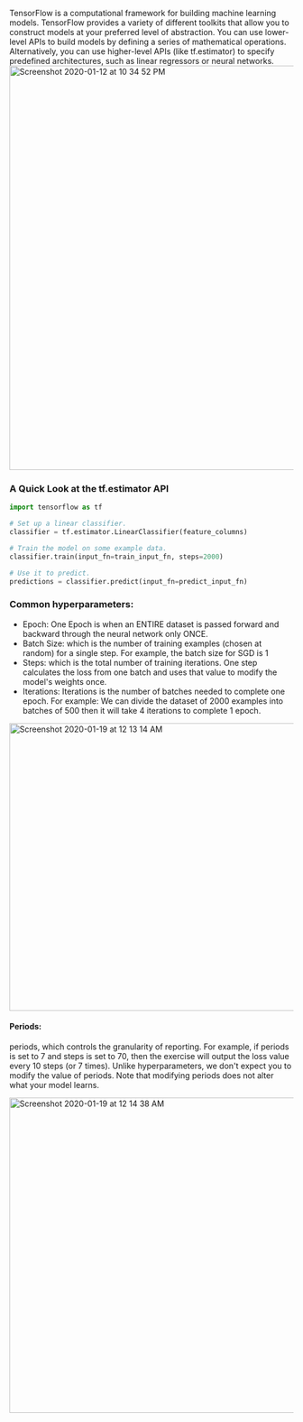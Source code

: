 TensorFlow is a computational framework for building machine learning models. TensorFlow provides a variety of different toolkits that allow you to construct models at your preferred level of abstraction. You can use lower-level APIs to build models by defining a series of mathematical operations. Alternatively, you can use higher-level APIs (like tf.estimator) to specify predefined architectures, such as linear regressors or neural networks.
<img width="717" alt="Screenshot 2020-01-12 at 10 34 52 PM" src="https://user-images.githubusercontent.com/47073386/72220527-756d1c80-358c-11ea-96d0-3c170b69887b.png">

### A Quick Look at the tf.estimator API

```Python
import tensorflow as tf

# Set up a linear classifier.
classifier = tf.estimator.LinearClassifier(feature_columns)

# Train the model on some example data.
classifier.train(input_fn=train_input_fn, steps=2000)

# Use it to predict.
predictions = classifier.predict(input_fn=predict_input_fn)
```


### Common hyperparameters:
* Epoch: One Epoch is when an ENTIRE dataset is passed forward and backward through the neural network only ONCE.
* Batch Size: which is the number of training examples (chosen at random) for a single step. For example, the batch size for SGD is 1
* Steps: which is the total number of training iterations. One step calculates the loss from one batch and uses that value to modify the model's weights once.
* Iterations: Iterations is the number of batches needed to complete one epoch.
For example: We can divide the dataset of 2000 examples into batches of 500 then it will take 4 iterations to complete 1 epoch.

<img width="510" alt="Screenshot 2020-01-19 at 12 13 14 AM" src="https://user-images.githubusercontent.com/47073386/72666790-8c11e880-3a50-11ea-9204-c71a7e80d277.png">

#### Periods: 
periods, which controls the granularity of reporting. For example, if periods is set to 7 and steps is set to 70, then the exercise will output the loss value every 10 steps (or 7 times). Unlike hyperparameters, we don't expect you to modify the value of periods. Note that modifying periods does not alter what your model learns.

<img width="559" alt="Screenshot 2020-01-19 at 12 14 38 AM" src="https://user-images.githubusercontent.com/47073386/72666826-b06dc500-3a50-11ea-9d94-f145ee5906e5.png">
